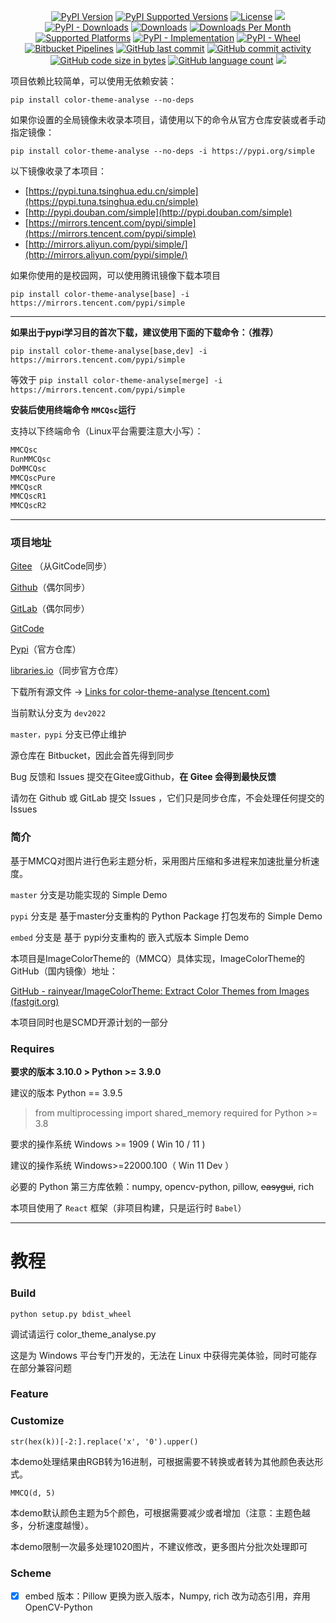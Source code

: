<p align="center">
    <a href="https://pypi.org/project/color-theme-analyse/"><img src="https://img.shields.io/pypi/v/color-theme-analyse.svg" alt="PyPI Version"></a>
    <a href="https://pypi.org/project/color-theme-analyse/"><img src="https://img.shields.io/pypi/pyversions/color-theme-analyse.svg" alt="PyPI Supported Versions"></a>
    <a href="https://pypi.org/project/color-theme-analyse/"><img src="https://img.shields.io/pypi/l/color-theme-analyse.svg" alt="License"></a>
    <a href="https://pypi.org/project/color-theme-analyse/"><img src="https://img.shields.io/badge/Internal%20code-SCSD--PY001-ff69b4"></a>
    <a href="https://pypi.org/project/color-theme-analyse/"><img alt="PyPI - Downloads" src="https://img.shields.io/pypi/dm/color-theme-analyse?label=pypi%20downloads"></a>
    <a href="https://pepy.tech/project/color-theme-analyse"><img src="https://static.pepy.tech/badge/color-theme-analyse" alt="Downloads"></a>
    <a href="https://pepy.tech/project/color-theme-analyse"><img src="https://static.pepy.tech/badge/color-theme-analyse/month" alt="Downloads Per Month"></a>
    <a href="https://pyinstaller.readthedocs.io/en/stable/requirements.html"><img src="https://img.shields.io/badge/platform-windows%20%7C%20linux-lightgrey" alt="Supported Platforms"></a>
    <a href="https://pypi.org/project/color-theme-analyse/"><img alt="PyPI - Implementation" src="https://img.shields.io/pypi/implementation/color-theme-analyse"></a>
    <a href="https://pypi.org/project/color-theme-analyse/"><img alt="PyPI - Wheel" src="https://img.shields.io/pypi/wheel/color-theme-analyse"></a>
    <a href="https://bitbucket.org/hi-windom/colorthemeanalyse/addon/pipelines/home#!/results/page/1"><img alt="Bitbucket Pipelines" src="https://img.shields.io/bitbucket/pipelines/hi-windom/colorthemeanalyse/dev2022"></a>
    <a href="https://github.com/Soltus/color-theme-analyse"><img alt="GitHub last commit" src="https://img.shields.io/github/last-commit/soltus/color-theme-analyse?label=GitHub%20last%20commit"></a>
    <a href="https://github.com/Soltus/color-theme-analyse"><img alt="GitHub commit activity" src="https://img.shields.io/github/commit-activity/y/soltus/color-theme-analyse?label=GitHub%20commit%20activity"></a>
    <a href="https://github.com/Soltus/color-theme-analyse"><img alt="GitHub code size in bytes" src="https://img.shields.io/github/languages/code-size/soltus/color-theme-analyse?label=GitHub%20code%20size"></a>
    <a href="https://github.com/Soltus/color-theme-analyse"><img alt="GitHub language count" src="https://img.shields.io/github/languages/count/soltus/color-theme-analyse"></a>
    <a href="tencent://AddContact/?fromId=45&fromSubId=1&subcmd=all&uin=694357845&website=www.oicqzone.com"><img src="https://img.shields.io/badge/QQ-694357845-orange"></a>
</p>

项目依赖比较简单，可以使用无依赖安装：

`pip install color-theme-analyse --no-deps`

如果你设置的全局镜像未收录本项目，请使用以下的命令从官方仓库安装或者手动指定镜像：

`pip install color-theme-analyse --no-deps -i https://pypi.org/simple`

以下镜像收录了本项目：

* [https://pypi.tuna.tsinghua.edu.cn/simple](https://pypi.tuna.tsinghua.edu.cn/simple)
* [http://pypi.douban.com/simple](http://pypi.douban.com/simple)
* [https://mirrors.tencent.com/pypi/simple](https://mirrors.tencent.com/pypi/simple)
* [http://mirrors.aliyun.com/pypi/simple/](http://mirrors.aliyun.com/pypi/simple/)

如果你使用的是校园网，可以使用腾讯镜像下载本项目

`pip install color-theme-analyse[base] -i https://mirrors.tencent.com/pypi/simple`

---

**如果出于pypi学习目的首次下载，建议使用下面的下载命令：（推荐）**

`pip install color-theme-analyse[base,dev] -i https://mirrors.tencent.com/pypi/simple`

等效于 `pip install color-theme-analyse[merge] -i https://mirrors.tencent.com/pypi/simple`

**安装后使用终端命令 `MMCQsc`运行**

支持以下终端命令（Linux平台需要注意大小写）：

```bash
MMCQsc
RunMMCQsc
DoMMCQsc
MMCQscPure
MMCQscR
MMCQscR1
MMCQscR2
```

---

### 项目地址

[Gitee](https://gitee.com/hi-windom/color-theme-analyse "主要同步仓库") （从GitCode同步）

[Github](https://github.com/Soltus/color-theme-analyse)（偶尔同步）

[GitLab](https://gitlab.com/liaoshanyi/ColorThemeAnalyse)（偶尔同步）

[GitCode](https://gitcode.net/Soltus/color-theme-analyse)

[Pypi](https://pypi.org/project/color-theme-analyse/ "https://pypi.org/project/color-theme-analyse/")（官方仓库）

[libraries.io](https://libraries.io/pypi/color-theme-analyse)（同步官方仓库）

下载所有源文件 -> [Links for color-theme-analyse (tencent.com)](https://mirrors.tencent.com/pypi/simple/color-theme-analyse/)

当前默认分支为 `dev2022`

`master，pypi` 分支已停止维护

源仓库在 Bitbucket，因此会首先得到同步

Bug 反馈和 Issues 提交在Gitee或Github，**在 Gitee 会得到最快反馈**

请勿在 Github 或 GitLab 提交 Issues ，它们只是同步仓库，不会处理任何提交的 Issues

### 简介

基于MMCQ对图片进行色彩主题分析，采用图片压缩和多进程来加速批量分析速度。

`master` 分支是功能实现的 Simple Demo

`pypi` 分支是 基于master分支重构的 Python Package 打包发布的 Simple Demo

`embed` 分支是 基于 pypi分支重构的 嵌入式版本 Simple Demo

本项目是ImageColorTheme的（MMCQ）具体实现，ImageColorTheme的GitHub（国内镜像）地址：

[GitHub - rainyear/ImageColorTheme: Extract Color Themes from Images (fastgit.org)](https://hub.fastgit.org/rainyear/ImageColorTheme)

本项目同时也是SCMD开源计划的一部分

### Requires

**要求的版本 3.10.0 > Python >= 3.9.0**

建议的版本 Python == 3.9.5

> from multiprocessing import shared_memory required for Python >= 3.8

要求的操作系统 Windows >= 1909  ( Win 10 / 11 )

建议的操作系统 Windows>=22000.100（ Win 11 Dev ）

必要的 Python 第三方库依赖：numpy, opencv-python, pillow, ~~easygui~~, rich

本项目使用了 `React` 框架（非项目构建，只是运行时 `Babel`）

---

# 教程

### Build

`python setup.py bdist_wheel`

调试请运行 color_theme_analyse.py

这是为 Windows 平台专门开发的，无法在 Linux 中获得完美体验，同时可能存在部分兼容问题

### Feature

### Customize

`str(hex(k))[-2:].replace('x', '0').upper()`

本demo处理结果由RGB转为16进制，可根据需要不转换或者转为其他颜色表达形式。

`MMCQ(d, 5)`

本demo默认颜色主题为5个颜色，可根据需要减少或者增加（注意：主题色越多，分析速度越慢）。

本demo限制一次最多处理1020图片，不建议修改，更多图片分批次处理即可

### Scheme

* [X] embed 版本：Pillow 更换为嵌入版本，Numpy, rich 改为动态引用，弃用 OpenCV-Python
